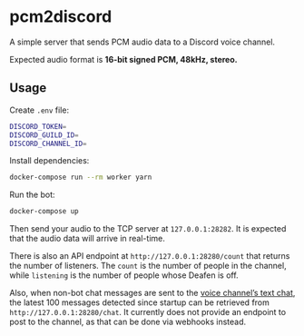# pcm2discord

A simple server that sends PCM audio data to a Discord voice channel.

Expected audio format is **16-bit signed PCM, 48kHz, stereo.**

## Usage

Create `.env` file:

```sh
DISCORD_TOKEN=
DISCORD_GUILD_ID=
DISCORD_CHANNEL_ID=
```

Install dependencies:

```sh
docker-compose run --rm worker yarn
```

Run the bot:

```sh
docker-compose up
```

Then send your audio to the TCP server at `127.0.0.1:28282`. It is expected that the audio data will arrive in real-time.

There is also an API endpoint at `http://127.0.0.1:28280/count` that returns the number of listeners. The `count` is the number of people in the channel, while `listening` is the number of people whose Deafen is off.

Also, when non-bot chat messages are sent to the [voice channel’s text chat](https://support.discord.com/hc/en-us/articles/4412085582359-Text-Channels-Text-Chat-In-Voice-Channels#h_01FMJT3SP072ZFJCZWR0EW6CJ1), the latest 100 messages detected since startup can be retrieved from `http://127.0.0.1:28280/chat`. It currently does not provide an endpoint to post to the channel, as that can be done via webhooks instead.
